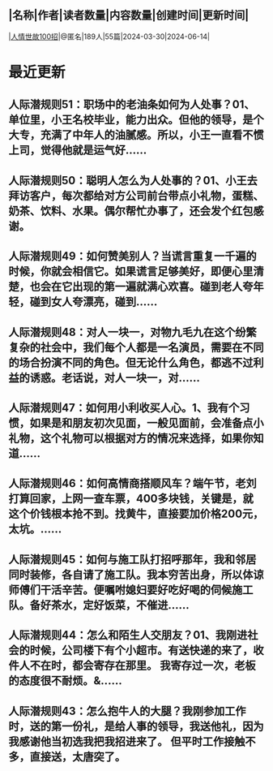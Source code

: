 |名称|作者|读者数量|内容数量|创建时间|更新时间|
---
|[人情世故100招](https://xiaobot.net/p/rqsg100?refer=0b133df9-27dc-423b-8101-639049001c13)|@匿名|189人|55篇|2024-03-30|2024-06-14|

# 最近更新
## 人际潜规则51：职场中的老油条如何为人处事？01、单位里，小王名校毕业，能力出众。但他的领导，是个大专，充满了中年人的油腻感。所以，小王一直看不惯上司，觉得他就是运气好......
## 人际潜规则50：聪明人怎么为人处事的？01、小王去拜访客户，每次都给对方公司前台带点小礼物，蛋糕、奶茶、饮料、水果。偶尔帮忙办事了，还会发个红包感谢。
## 人际潜规则49：如何赞美别人？当谎言重复一千遍的时候，你就会相信它。如果谎言足够美好，即便心里清楚，也会在它出现的第一遍就满心欢喜。碰到老人夸年轻，碰到女人夸漂亮，碰到......
## 人际潜规则48：对人一块一，对物九毛九在这个纷繁复杂的社会中，我们每个人都是一名演员，需要在不同的场合扮演不同的角色。但无论什么角色，都逃不过利益的诱惑。老话说，对人一块一，对......
## 人际潜规则47：如何用小利收买人心。1、我有个习惯，如果是和朋友初次见面，一般见面前，会准备点小礼物，这个礼物可以根据对方的情况来选择，如果你知道......
## 人际潜规则46：如何高情商搭顺风车？端午节，老刘打算回家，上网一查车票，400多块钱，关键是，就这个价钱根本抢不到。找黄牛，直接要加价格200元，太坑。......
## 人际潜规则45：如何与施工队打招呼那年，我和邻居同时装修，各自请了施工队。我本穷苦出身，所以体谅师傅们干活辛苦。便嘱咐媳妇要好吃好喝的伺候施工队。备好茶水，定好饭菜，不催进......
## 人际潜规则44：怎么和陌生人交朋友？01、我刚进社会的时候，公司楼下有个小超市。有送快递的来了，收件人不在时，都会寄存在那里。 我寄存过一次，老板的态度很不耐烦。&......
## 人际潜规则43：怎么抱牛人的大腿？我刚参加工作时，送的第一份礼，是给人事的领导，我送他礼，因为我感谢他当初选我把我招进来了。 但平时工作接触不多，直接送，太唐突了。

